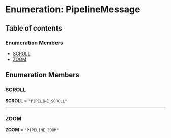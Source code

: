 # Enumeration: PipelineMessage

## Table of contents

### Enumeration Members

* [SCROLL](/auto-docs/fixed-layout-editor/enums/PipelineMessage.md#scroll)
* [ZOOM](/auto-docs/fixed-layout-editor/enums/PipelineMessage.md#zoom)

## Enumeration Members

### SCROLL

**SCROLL** = `"PIPELINE_SCROLL"`

***

### ZOOM

**ZOOM** = `"PIPELINE_ZOOM"`
